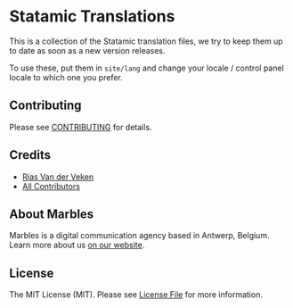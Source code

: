 # Statamic Translations

This is a collection of the Statamic translation files, we try to keep them up to date as soon as a new version releases.

To use these, put them in `site/lang` and change your locale / control panel locale to which one you prefer.


## Contributing

Please see [CONTRIBUTING](CONTRIBUTING.md) for details.

## Credits

- [Rias Van der Veken](https://github.com/rias500)
- [All Contributors](../../contributors)

## About Marbles
Marbles is a digital communication agency based in Antwerp, Belgium. Learn more about us [on our website](https://www.marbles.be).

## License

The MIT License (MIT). Please see [License File](LICENSE.md) for more information.
